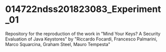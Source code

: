 # 014722ndss201823083_Experiment_01
Repository for the reproduction of the work in "Mind Your Keys? A Security Evaluation of Java Keystores" by "Riccardo Focardi, Francesco Palmarini, Marco Squarcina, Graham Steel, Mauro Tempesta"
